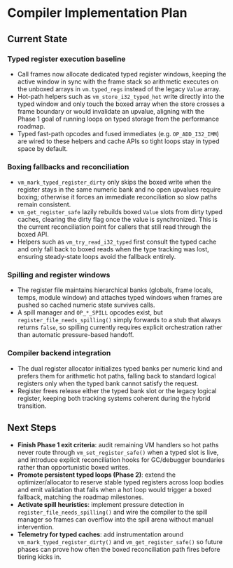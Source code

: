 # Compiler Implementation Plan

## Current State

### Typed register execution baseline
- Call frames now allocate dedicated typed register windows, keeping the active window in sync with the frame stack so arithmetic executes on the unboxed arrays in `vm.typed_regs` instead of the legacy `Value` array.
- Hot-path helpers such as `vm_store_i32_typed_hot` write directly into the typed window and only touch the boxed array when the store crosses a frame boundary or would invalidate an upvalue, aligning with the Phase 1 goal of running loops on typed storage from the performance roadmap.
- Typed fast-path opcodes and fused immediates (e.g. `OP_ADD_I32_IMM`) are wired to these helpers and cache APIs so tight loops stay in typed space by default.

### Boxing fallbacks and reconciliation
- `vm_mark_typed_register_dirty` only skips the boxed write when the register stays in the same numeric bank and no open upvalues require boxing; otherwise it forces an immediate reconciliation so slow paths remain consistent.
- `vm_get_register_safe` lazily rebuilds boxed `Value` slots from dirty typed caches, clearing the dirty flag once the value is synchronized. This is the current reconciliation point for callers that still read through the boxed API.
- Helpers such as `vm_try_read_i32_typed` first consult the typed cache and only fall back to boxed reads when the type tracking was lost, ensuring steady-state loops avoid the fallback entirely.

### Spilling and register windows
- The register file maintains hierarchical banks (globals, frame locals, temps, module window) and attaches typed windows when frames are pushed so cached numeric state survives calls.
- A spill manager and `OP_*_SPILL` opcodes exist, but `register_file_needs_spilling()` simply forwards to a stub that always returns `false`, so spilling currently requires explicit orchestration rather than automatic pressure-based handoff.

### Compiler backend integration
- The dual register allocator initializes typed banks per numeric kind and prefers them for arithmetic hot paths, falling back to standard logical registers only when the typed bank cannot satisfy the request.
- Register frees release either the typed bank slot or the legacy logical register, keeping both tracking systems coherent during the hybrid transition.

## Next Steps
- **Finish Phase 1 exit criteria**: audit remaining VM handlers so hot paths never route through `vm_set_register_safe()` when a typed slot is live, and introduce explicit reconciliation hooks for GC/debugger boundaries rather than opportunistic boxed writes.
- **Promote persistent typed loops (Phase 2)**: extend the optimizer/allocator to reserve stable typed registers across loop bodies and emit validation that fails when a hot loop would trigger a boxed fallback, matching the roadmap milestones.
- **Activate spill heuristics**: implement pressure detection in `register_file_needs_spilling()` and wire the compiler to the spill manager so frames can overflow into the spill arena without manual intervention.
- **Telemetry for typed caches**: add instrumentation around `vm_mark_typed_register_dirty()` and `vm_get_register_safe()` so future phases can prove how often the boxed reconciliation path fires before tiering kicks in.

